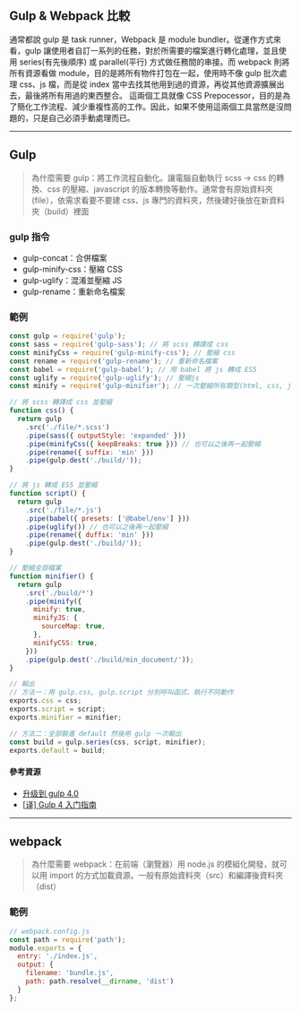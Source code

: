 ## Gulp & Webpack 比較
通常都說 gulp 是 task runner，Webpack 是 module bundler。從運作方式來看，gulp 讓使用者自訂一系列的任務，對於所需要的檔案進行轉化處理，並且使用 series(有先後順序) 或 parallel(平行) 方式做任務間的串接。而 webpack 則將所有資源看做 module，目的是將所有物件打包在一起，使用時不像 gulp 批次處理 css、js 檔，而是從 index 當中去找其他用到過的資源，再從其他資源擴展出去，最後將所有用過的東西整合。
這兩個工具就像 CSS Prepocessor，目的是為了簡化工作流程、減少重複性高的工作。因此，如果不使用這兩個工具當然是沒問題的，只是自己必須手動處理而已。

-----

## Gulp
> 為什麼需要 gulp：將工作流程自動化。讓電腦自動執行 scss -> css 的轉換、css 的壓縮、javascript 的版本轉換等動作。通常會有原始資料夾(file），依需求看要不要建 css、js 專門的資料夾，然後建好後放在新資料夾（build）裡面

### gulp 指令
- gulp-concat：合併檔案
- gulp-minify-css：壓縮 CSS
- gulp-uglify：混淆並壓縮 JS
- gulp-rename：重新命名檔案

### 範例
```javascript
const gulp = require('gulp');
const sass = require('gulp-sass'); // 將 scss 轉譯成 css
const minifyCss = require('gulp-minify-css'); // 壓縮 css
const rename = require('gulp-rename'); // 重新命名檔案
const babel = require('gulp-babel'); // 用 babel 將 js 轉成 ES5
const uglify = require('gulp-uglify'); // 壓縮js
const minify = require('gulp-minifier'); // 一次壓縮所有類型(html, css, js)的檔案

// 將 scss 轉譯成 css 並壓縮
function css() {
  return gulp
    .src('./file/*.scss')
    .pipe(sass({ outputStyle: 'expanded' }))
    .pipe(minifyCss({ keepBreaks: true })) // 也可以之後再一起壓縮
    .pipe(rename({ suffix: 'min' }))
    .pipe(gulp.dest('./build/'));
}

// 將 js 轉成 ES5 並壓縮
function script() {
  return gulp
    .src('./file/*.js')
    .pipe(babel({ presets: ['@babel/env'] }))
    .pipe(uglify()) // 也可以之後再一起壓縮
    .pipe(rename({ duffix: 'min' }))
    .pipe(gulp.dest('./build/'));
}

// 壓縮全部檔案
function minifier() {
  return gulp
    .src('./build/*')
    .pipe(minify({
      minify: true,
      minifyJS: {
        sourceMap: true,
      },
      minifyCSS: true,
    }))
    .pipe(gulp.dest('./build/min_document/'));
}

// 輸出
// 方法一：用 gulp.css, gulp.script 分別呼叫函式、執行不同動作
exports.css = css;
exports.script = script;
exports.minifier = minifier;

// 方法二：全部裝進 default 然後用 gulp 一次輸出
const build = gulp.series(css, script, minifier);
exports.default = build;

```
#### 參考資源
- [升级到 gulp 4.0](https://blog.skk.moe/post/update-gulp-to-4/)   
- [[译] Gulp 4 入门指南](https://github.com/cssmagic/blog/issues/62)

---

## webpack
> 為什麼需要 webpack：在前端（瀏覽器）用 node.js 的模組化開發，就可以用 import 的方式加載資源。一般有原始資料夾（src）和編譯後資料夾（dist）
### 範例
```javascript
// webpack.config.js
const path = require('path');
module.exports = {
  entry: './index.js',
  output: {
    filename: 'bundle.js',
    path: path.resolve(__dirname, 'dist')
  }
};
```

